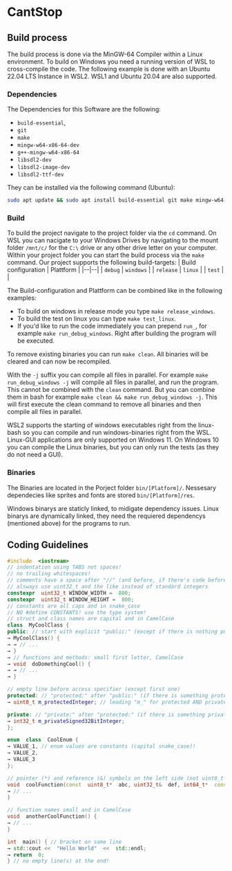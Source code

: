 # CantStop

## Build process
The build process is done via the MinGW-64 Compiler within a Linux environment. To build on Windows you need a running version of WSL to cross-compile the code.
The following example is done with an Ubuntu 22.04 LTS Instance in WSL2. WSL1 and Ubuntu 20.04 are also supported.
### Dependencies
The Dependencies for this Software are the following:
- `build-essential`,
- `git`
- `make`
- `mingw-w64-x86-64-dev`
- `g++-mingw-w64-x86-64`
- `libsdl2-dev`
- `libsdl2-image-dev`
- `libsdl2-ttf-dev`

They can be installed via the following command (Ubuntu):
```bash
sudo apt update && sudo apt install build-essential git make mingw-w64-x86-64-dev g++-mingw-w64-x86-64 libsdl2-dev libsdl2-image-dev libsdl2-ttf-dev
```

### Build
To build the project navigate to the project folder via the `cd` command. On WSL you can nacigate to your Windows Drives by navigating to the mount folder `/mnt/c/` for the `C:\` drive or any other drive letter on your computer.
Within your project folder you can start the build process via the `make` command.
Our project supports the following build-targets:
| Build configuration | Plattform |
|--|--|
| `debug` | `windows` |
| `release` | `linux` |
| `test` | |

The Build-configuration and Plattform can be combined like in the following examples:
- To build on windows in release mode you type `make release_windows`.
- To build the test on linux you can type `make test_linux`.
- If you'd like to run the code immediately you can prepend `run_`, for example `make run_debug_windows`. Right after building the program will be executed. 

To remove existing binaries you can run `make clean`. All binaries will be cleared and can now be recompiled.

With the `-j` suffix you can compile all files in parallel. For example `make run_debug_windows -j` will compile all files in parallel, and run the program. This cannot be combined with the `clean` command. But you can combine them in bash for example `make clean && make run_debug_windows -j`. This will first execute the clean command to remove all binaries and then compile all files in parallel.

WSL2 supports the starting of windows executables right from the linux-bash so you can compile and run windows-binaries right from the WSL. Linux-GUI applications are only supported on Windows 11. On Windows 10 you can compile the Linux binaries, but you can only run the tests (as they do not need a GUI).

### Binaries
The Binaries are located in the Porject folder `bin/[Platform]/`.
Nessesary dependecies like sprites and fonts are stored `bin/[Platform]/res`.

Windows binarys are staticly linked, to midigate dependency issues. Linux binarys are dynamically linked, they need the requiered dependencys (mentioned above) for the programs to run.

## Coding Guidelines
```c++
#include  <iostream>
// indentation using TABS not spaces!
// no trailing whitespaces!
// comments have a space after "//" (and before, if there's code before it)
// alsways use uint32_t and the like instead of standard integers
constexpr  uint32_t WINDOW_WIDTH =  800;
constexpr  uint32_t WINDOW_HEIGHT =  800;
// constants are all caps and in snake_case
// NO #define CONSTANTS! use the type system!
// struct and class names are capital and in CamelCase
class  MyCoolClass {
public: // start with explicit "public:" (except if there is nothing public), indentation like here
→ MyCoolClass() {
→ → // ...
→ } 
→ // functions and methods: small first letter, CamelCase
→ void  doDomethingCool() {
→ → // ...
→ }

// empty line before access specifier (except first one)
protected: // "protected:" after "public:" (if there is something protected)
→ uint8_t m_protectedInteger; // leading "m_" for protected AND private member variables

private: // "private:" after "protected:" (if there is something private)
→ int32_t m_privateSigned32BitInteger;
};

enum  class  CoolEnum {
→ VALUE_1, // enum values are constants (capital snake_case)!
→ VALUE_2,
→ VALUE_3
};

// pointer (*) and reference (&) symbols on the left side (not uint8_t *abc)
void  coolFunction(const  uint8_t*  abc, uint32_t&  def, int64_t*  const  ghi) {
→ // ...
}

// function names small and in CamelCase
void  anotherCoolFunction() {
→ // ...
}

int  main() { // bracket on same line
→ std::cout <<  "Hello World"  <<  std::endl;
→ return  0;
} // no empty line(s) at the end!

```
